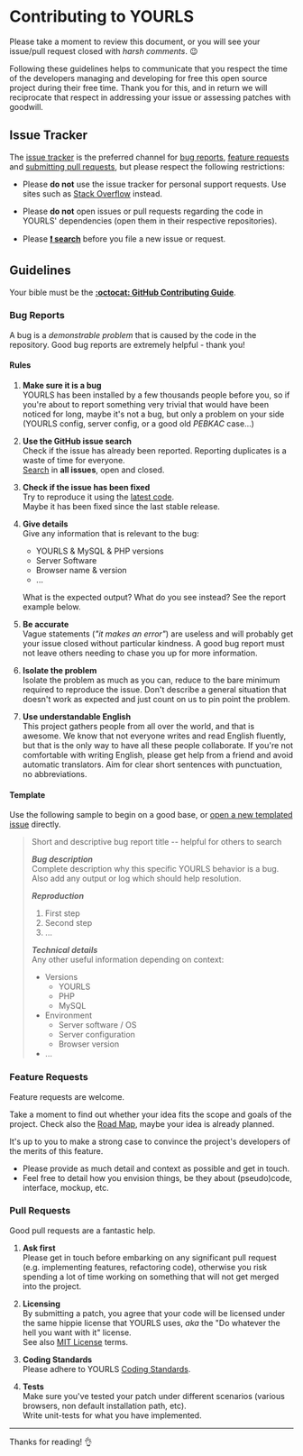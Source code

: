 Contributing to YOURLS
======================

Please take a moment to review this document, or you will see your issue/pull request closed with *harsh comments*. :wink:

Following these guidelines helps to communicate that you respect the time of
the developers managing and developing for free this open source project during their free time.
Thank you for this, and in return we will reciprocate that respect in addressing your issue
or assessing patches with goodwill.

Issue Tracker
-------------

The [issue tracker](https://github.com/YOURLS/YOURLS/issues) is
the preferred channel for [bug reports](#bug-reports), [feature requests](#feature-requests)
and [submitting pull requests](#pull-requests), but please respect the following
restrictions:

* Please **do not** use the issue tracker for personal support requests. Use sites such as
  [Stack Overflow](http://stackoverflow.com) instead.

* Please **do not** open issues or pull requests regarding the code in
  YOURLS' dependencies (open them in their respective repositories).

* Please **[:exclamation: search](https://github.com/YOURLS/YOURLS/search?type=Issues)** before you file a new issue or request.

Guidelines
----------
Your bible must be the **[:octocat: GitHub Contributing Guide](https://guides.github.com/activities/contributing-to-open-source/#contributing)**.

### Bug Reports

A bug is a _demonstrable problem_ that is caused by the code in the repository.
Good bug reports are extremely helpful - thank you!

#### Rules

1. **Make sure it is a bug**  
   YOURLS has been installed by a few thousands people before you, so if
   you're about to report something very trivial that would have been noticed for long, maybe it's
   not a bug, but only a problem on your side (YOURLS config, server config, or a good old
   _PEBKAC_ case...)

2. **Use the GitHub issue search**  
   Check if the issue has already been reported. Reporting duplicates is a waste of
   time for everyone.  
  [Search](https://github.com/YOURLS/YOURLS/search?type=Issues) in **all issues**, open and closed.

3. **Check if the issue has been fixed**  
   Try to reproduce it using the [latest code](https://github.com/YOURLS/YOURLS/archive/master.zip).  
   Maybe it has been fixed since the last stable release.

4. **Give details**  
   Give any information that is relevant to the bug: 
   * YOURLS & MySQL & PHP versions
   * Server Software
   * Browser name & version
   * ...
   
   What is the expected output? What do you see instead? See the report example below.  

6. **Be accurate**  
   Vague statements (_"it makes an error"_) are useless and will probably get
   your issue closed without particular kindness. A good bug report must not leave others needing
   to chase you up for more information.

7. **Isolate the problem**  
   Isolate the problem as much as you can, reduce to the bare minimum required to reproduce the issue.
   Don't describe a general situation that doesn't work as expected and just count on us to pin
   point the problem. 

8. **Use understandable English**  
   This project gathers people from all over the world, and that
   is awesome. We know that not everyone writes and read English fluently, but that is the only
   way to have all these people collaborate. If you're not comfortable with writing English, please
   get help from a friend and avoid automatic translators. Aim for clear short sentences with
   punctuation, no abbreviations.

#### Template

Use the following sample to begin on a good base, or [open a new templated issue](https://github.com/YOURLS/YOURLS/issues/new?title=Descriptive+issue+title&body=Before+any+bug+report%3a%0d%0a-+%5b+%5d+Check+you+are+using+the+LATEST+release+or+the+development+branch%0d%0a-+%5b+%5d+Make+sure+you+have+SEARCHED+closed+issues+first%0d%0a-+%5b+%5d+Read+the+GUIDELINES+linked+in+the+yellow+notice+box+above%0d%0a-+%5b+%5d+Now+please+DELETE+these+first+lines%0d%0a%0d%0a---%0d%0a%0d%0a%23%23%23+Bug+description%0d%0aComplete+description+why+this+specific+YOURLS+behavior+is+a+bug.++%0d%0aAlso+add+any+output+or+log+which+should+help+resolution.%0d%0a%0d%0a%23%23%23+Reproduction%0d%0a1.+First+step%0d%0a2.+Second+step%0d%0a3.+...%0d%0a%0d%0a%23%23%23+Technical+details%0d%0aAny+other+useful+information+depending+on+context%3a%0d%0a*+Versions%0d%0a++-+YOURLS%0d%0a++-+PHP%0d%0a++-+MySQL%0d%0a*+Environment%0d%0a++-+Server+software+%2f+OS%0d%0a++-+Server+configuration%0d%0a++-+Browser+version%0d%0a*+...)
directly.

> Short and descriptive bug report title -- helpful for others to search
>
> ***Bug description***  
> Complete description why this specific YOURLS behavior is a bug.  
> Also add any output or log which should help resolution.
> 
> ***Reproduction***  
> 1. First step  
> 2. Second step  
> 3. ...
> 
> ***Technical details***  
> Any other useful information depending on context:
> * Versions
>   - YOURLS
>   - PHP
>   - MySQL
> * Environment
>   - Server software / OS
>   - Server configuration
>   - Browser version
> * ...

### Feature Requests

Feature requests are welcome. 

Take a moment to find out whether your idea fits the scope and
goals of the project. Check also the [Road Map](https://github.com/YOURLS/YOURLS/issues/milestones),
maybe your idea is already planned.

It's up to you to make a strong case to convince the project's developers of the merits of this feature.
* Please provide as much detail and context as possible and get in touch. 
* Feel free to detail how you envision things, be they about (pseudo)code, interface, mockup, etc.

### Pull Requests

Good pull requests are a fantastic help. 

1. **Ask first**  
   Please get in touch before embarking on any significant pull request (e.g.
   implementing features, refactoring code), otherwise you risk spending a lot
   of time working on something that will not get merged into the project.

2. **Licensing**  
   By submitting a patch, you agree that your code will be licensed under the same
   hippie license that YOURLS uses, *aka* the "Do whatever the hell you want with it" license.  
   See also [MIT License](LICENSE) terms.

3. **Coding Standards**  
   Please adhere to YOURLS [Coding Standards](https://github.com/YOURLS/YOURLS/wiki/Coding-Standards).

4. **Tests**  
   Make sure you've tested your patch under different scenarios (various browsers, non default installation path, etc).  
   Write unit-tests for what you have implemented.

---
Thanks for reading! :ok_hand:
